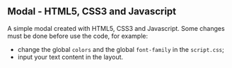 ## Modal - HTML5, CSS3 and Javascript

A simple modal created with HTML5, CSS3 and Javascript.
Some changes must be done before use the code, for example:
- change the global `colors` and the global `font-family` in the `script.css`;
- input your text content in the layout.